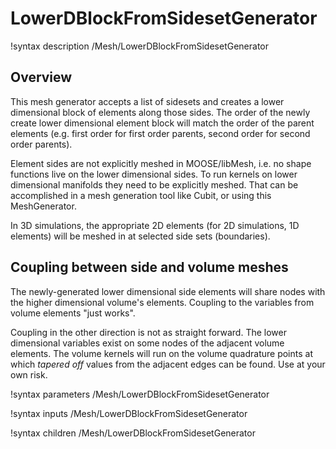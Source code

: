 # LowerDBlockFromSidesetGenerator

!syntax description /Mesh/LowerDBlockFromSidesetGenerator

## Overview

This mesh generator accepts a list of sidesets and creates a lower dimensional
block of elements along those sides. The order of the newly create lower
dimensional element block will match the order of the parent elements
(e.g. first order for first order parents, second order for second order parents).

Element sides are not explicitly meshed in MOOSE/libMesh, i.e. no shape functions
live on the lower dimensional sides. To run kernels on lower dimensional manifolds
they need to be explicitly meshed. That can be accomplished in a mesh generation
tool like Cubit, or using this MeshGenerator.

In 3D simulations, the appropriate 2D elements (for 2D simulations, 1D elements)
will be meshed in at selected side sets (boundaries).

## Coupling between side and volume meshes

The newly-generated lower dimensional side elements will share nodes with the higher
dimensional volume's elements. Coupling to the variables from volume elements
"just works".

Coupling in the other direction is not as straight forward. The lower dimensional
variables exist on some nodes of the adjacent volume elements. The volume kernels
will run on the volume quadrature points at which *tapered off* values from the
adjacent edges can be found. Use at your own risk.

!syntax parameters /Mesh/LowerDBlockFromSidesetGenerator

!syntax inputs /Mesh/LowerDBlockFromSidesetGenerator

!syntax children /Mesh/LowerDBlockFromSidesetGenerator
